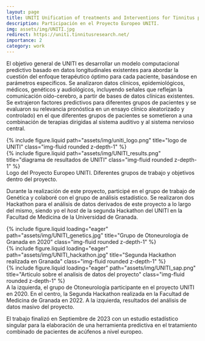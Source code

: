 ```yaml
---
layout: page
title: UNITI Unification of treatments and Interventions for Tinnitus patients
description: Participación en el Proyecto Europeo UNITI.
img: assets/img/UNITI.jpg
redirect: https://uniti.tinnitusresearch.net/
importance: 2
category: work
---
```


El objetivo general de UNITI es desarrollar un modelo computacional predictivo basado en datos longitudinales existentes para abordar la cuestión del enfoque terapéutico óptimo para cada paciente, basándose en parámetros específicos. Se analizaron datos clínicos, epidemiológicos, médicos, genéticos y audiológicos, incluyendo señales que reflejan la comunicación oído-cerebro, a partir de bases de datos clínicas existentes. Se extrajeron factores predictivos para diferentes grupos de pacientes y se evaluaron su relevancia pronóstica en un ensayo clínico aleatorizado y controlado) en el que diferentes grupos de pacientes se sometieron a una combinación de terapias dirigidas al sistema auditivo y al sistema nervioso central.

<div class="row justify-content-sm-center">
    <div class="col-sm-4 mt-3 mt-md-0">
        {% include figure.liquid path="assets/img/uniti_logo.png" title="logo de UNITI" class="img-fluid rounded z-depth-1" %}
    </div>
    <div class="col-sm-8 mt-3 mt-md-0">
        {% include figure.liquid path="assets/img/UNITI_results.png" title="diagrama de resultados de UNITI" class="img-fluid rounded z-depth-1" %}
    </div>
</div>
<div class="caption">
    Logo del Proyecto Europeo UNITI. Diferentes grupos de trabajo y objetivos dentro del proyecto.
</div>

Durante la realización de este proyecto, participé en el grupo de trabajo de Genética y colaboré con el grupo de análisis estadístico. Se realizaron dos Hackathon para el análisis de datos derivados de este proyecto a lo largo del mismo, siendo yo el _host_ de la segunda Hackathon del UNITI en la Facultad de Medicina de la Universidad de Granada.

<div class="row">
    <div class="col-sm mt-3 mt-md-0">
        {% include figure.liquid loading="eager" path="assets/img/UNITI_genetics.jpg" title="Grupo de Otoneurologia de Granada en 2020" class="img-fluid rounded z-depth-1" %}
    </div>
    <div class="col-sm mt-3 mt-md-0">
        {% include figure.liquid loading="eager" path="assets/img/UNITI_hackathon.jpg" title="Segunda Hackathon realizada en Granada" class="img-fluid rounded z-depth-1" %}
    </div>
    <div class="col-sm mt-3 mt-md-0">
        {% include figure.liquid loading="eager" path="assets/img/UNITI_sap.png" title="Articulo sobre el analisis de datos del proyecto" class="img-fluid rounded z-depth-1" %}
    </div>
</div>
<div class="caption">
    A la izquierda, el grupo de Otoneurología participante en el proyecto UNITI en 2020. En el centro, la Segunda Hackathon realizada en la Facultad de Medicina de Granada en 2022. A la izquierda, resultados del análisis de datos masivo del proyecto.
</div>

El trabajo finalizó en Septiembre de 2023 con un estudio estadístico singular para la elaboración de una herramienta predictiva en el tratamiento combinado de pacientes de acúfenos a nivel europeo. 



